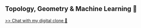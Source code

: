## Topology, Geometry & Machine Learning 🍩

[>> Chat with my digital clone 🤖](https://odinhg-odibot-chat.hf.space)
